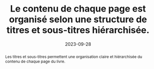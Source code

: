 ---
N: '227'
Rubrique: Structure et code
title: Le contenu de chaque page est organisé selon une structure de titres et sous-titres hiérarchisée.
detail: 
abstract: Les titres et sous-titres permettent une organisation claire et hiérarchisée du contenu de chaque page du livre.
categories: [" Structure et code"]
agrege: O4227-E072
opquast: '4 227'
indiceebook: '72'
description: "Règle n° 072"
before: "071"
weight: "072"
after: "073"
actif: '1'
layout: rules
date: 2023-09-28
tags: ["", ""]
objectif: ["Faciliter la compréhension et la navigation du lecteur en présentant le contenu de manière structurée et logique"]
Meo: ["Utiliser des balises HTML <h1>, <h2>, <h3>, <h4>, <h5> et <h6>", "
Chaque page doit avoir au moins un <h1>", "
Maintenir une hierarchie cohérente : un titre de niveau <h2> ne doit pas être suivi d'un titre de niveau <h4>."]
Controle: ["Vérifier le code source de la page HTML de l'epub :<ul>
<li>Il faut que les titres et sous-titres soient dans une balise <h> de 1 à 6.</li>
<li>Il faut qu'il y ai au moins un <h1>.</li>
<li>Il faut que l'ordre des niveaux de titres soit hiérarchique et cohérente.</li>"]
epubcheck: false
ace: true
Source: ["Opquast"]
Referentiel: [""]
Steps: ["", ""]
---